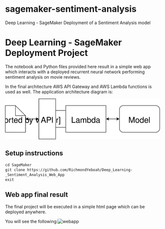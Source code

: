 # sagemaker-sentiment-analysis
Deep Learning - SageMaker Deployment of a Sentiment Analysis model
# Deep Learning - SageMaker Deployment Project


The notebook and Python files provided here result in a simple web app which interacts with a deployed recurrent neural network performing sentiment analysis on movie reviews.

In the final architecture AWS API Gateway and AWS Lambda functions is used as well. The application architecture diagram is:

![Web app Diagram](./Web&#32;App&#32;Diagram.svg) 


## Setup instructions

```
cd SageMaker
git clone https://github.com/RichmondYeboah/Deep_Learning-_Sentiment_Analysis_Web_App
exit
```

## Web app final result
The final project will be executed in a simple html page which can be deployed anywhere.

You will see the following:![webapp](https://user-images.githubusercontent.com/29513099/115080273-78159a80-9ed0-11eb-9604-1f5ce2f70166.gif)
